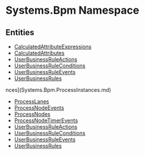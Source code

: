 ﻿---
uid: Systems.Bpm
---
# Systems.Bpm Namespace

## Entities
- [CalculatedAttributeExpressions](Systems.Bpm.CalculatedAttributeExpressions.md)  
- [CalculatedAttributes](Systems.Bpm.CalculatedAttributes.md)  
- [UserBusinessRuleActions](Systems.Bpm.UserBusinessRuleActions.md)  
- [UserBusinessRuleConditions](Systems.Bpm.UserBusinessRuleConditions.md)  
- [UserBusinessRuleEvents](Systems.Bpm.UserBusinessRuleEvents.md)  
- [UserBusinessRules](Systems.Bpm.UserBusinessRules.md)  

nces](Systems.Bpm.ProcessInstances.md)  
- [ProcessLanes](Systems.Bpm.ProcessLanes.md)  
- [ProcessNodeEvents](Systems.Bpm.ProcessNodeEvents.md)  
- [ProcessNodes](Systems.Bpm.ProcessNodes.md)  
- [ProcessNodeTimerEvents](Systems.Bpm.ProcessNodeTimerEvents.md)  
- [UserBusinessRuleActions](Systems.Bpm.UserBusinessRuleActions.md)  
- [UserBusinessRuleConditions](Systems.Bpm.UserBusinessRuleConditions.md)  
- [UserBusinessRuleEvents](Systems.Bpm.UserBusinessRuleEvents.md)  
- [UserBusinessRules](Systems.Bpm.UserBusinessRules.md)  

